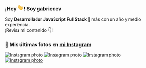 <h3>¡Hey <img src="https://raw.githubusercontent.com/ABSphreak/ABSphreak/master/gifs/Hi.gif" width="20px" decondig="async">! Soy gabriedev</h3>

<p>Soy <strong>Desarrollador JavaScript Full Stack 🚀</strong> más con un año y medio experiencia.<br />¡Revisa mi contenido 👇!</p>

### 📸 Mis últimas fotos en [mi Instagram](https://instagram.com/gabrie.dev)


<a href='https://instagram.com/p/CtruQitPJU1' target='_blank'>
  <img width='20%' src='https://scontent-lcy1-1.cdninstagram.com/v/t51.2885-15/354557634_595647665883083_2498794285121939883_n.jpg?stp=dst-jpg_e15_fr_s1080x1080&_nc_ht=scontent-lcy1-1.cdninstagram.com&_nc_cat=111&_nc_ohc=94vPbme69WkAX-osbQQ&edm=APU89FABAAAA&ccb=7-5&oh=00_AfC1Z9yybM_HFq7aBYYr7fQ2s1ToYCdX-n3Su_TV9i3_9g&oe=64BABCA3&_nc_sid=bc0c2c' alt='Instagram photo' />
</a>
<a href='https://instagram.com/p/CtrtZEhvfjK' target='_blank'>
  <img width='20%' src='https://scontent-lcy1-1.cdninstagram.com/v/t51.2885-15/354566352_1280061536273536_3184760590463359796_n.jpg?stp=dst-jpg_e15&_nc_ht=scontent-lcy1-1.cdninstagram.com&_nc_cat=104&_nc_ohc=L8RaXIB-aTEAX8q_OlD&edm=APU89FABAAAA&ccb=7-5&oh=00_AfAORNmBjixptQs6YW426RG8fTPAoIk15bAXg6_-xaKhfw&oe=64BA219C&_nc_sid=bc0c2c' alt='Instagram photo' />
</a>
<a href='https://instagram.com/p/CtDUXiGIwfW' target='_blank'>
  <img width='20%' src='https://scontent-lcy1-1.cdninstagram.com/v/t51.2885-15/350888316_2281662725376540_4082540287140756007_n.jpg?stp=dst-jpg_e15&_nc_ht=scontent-lcy1-1.cdninstagram.com&_nc_cat=100&_nc_ohc=AXQz1f-4k6wAX_FxO1_&edm=APU89FABAAAA&ccb=7-5&oh=00_AfBfUD7oZ9FkTICQxwZFhvhkpaUYb0SCuZTd0LnZxtk-1w&oe=64BAE1D8&_nc_sid=bc0c2c' alt='Instagram photo' />
</a>
<a href='https://instagram.com/p/CoTfm_INWyt' target='_blank'>
  <img width='20%' src='https://scontent-lcy1-1.cdninstagram.com/v/t51.2885-15/321050480_935030397667260_4356312353538439528_n.jpg?stp=dst-jpg_e15&_nc_ht=scontent-lcy1-1.cdninstagram.com&_nc_cat=100&_nc_ohc=QtJ2Bo2v4hcAX-PI9h0&edm=APU89FABAAAA&ccb=7-5&oh=00_AfC-WYv2kn3sYxafG2J-1ob1iavKx39CXTP66w5kdpP-ag&oe=64BAA417&_nc_sid=bc0c2c' alt='Instagram photo' />
</a>
